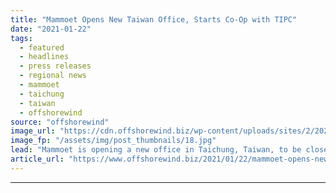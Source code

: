 ```yaml
---
title: "Mammoet Opens New Taiwan Office, Starts Co-Op with TIPC"
date: "2021-01-22"
tags: 
  - featured
  - headlines
  - press releases
  - regional news
  - mammoet
  - taichung
  - taiwan
  - offshorewind
source: "offshorewind"
image_url: "https://cdn.offshorewind.biz/wp-content/uploads/sites/2/2021/01/22111007/Mammoet-Opens-New-Taiwan-Office.jpg"
image_fp: "/assets/img/post_thumbnails/18.jpg"
lead: "Mammoet is opening a new office in Taichung, Taiwan, to be closer to project"
article_url: "https://www.offshorewind.biz/2021/01/22/mammoet-opens-new-taiwan-office-starts-co-op-with-tipc/"
---
```


---
